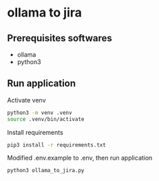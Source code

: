 # ollama to jira

## Prerequisites softwares

- ollama
- python3

## Run application

Activate venv

```sh
python3 -m venv .venv
source .venv/bin/activate
```

Install requirements

```sh
pip3 install -r requirements.txt
```

Modified .env.example to .env, then run application

```sh
python3 ollama_to_jira.py
```
